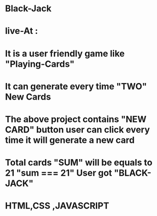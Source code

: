 # Black-Jack

# live-At :

# It is a user friendly game like "Playing-Cards"

# It can generate every time "TWO" New Cards

# The above project contains "NEW CARD" button user can click every time it will generate a new card

# Total cards "SUM" will be equals to 21 "sum === 21"  User got "BLACK-JACK"

# HTML,CSS ,JAVASCRIPT

